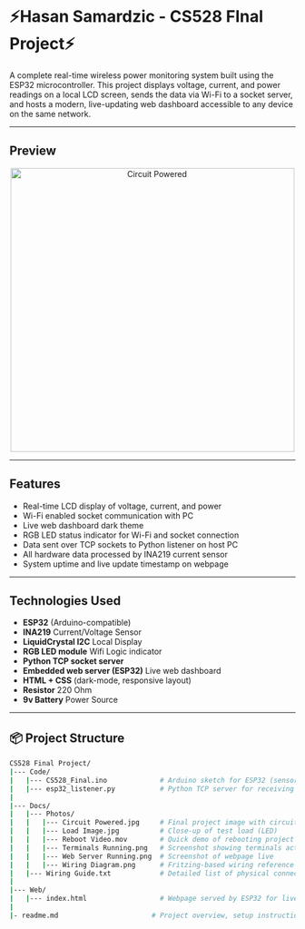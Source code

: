 # ⚡️Hasan Samardzic - CS528 FInal Project⚡️

A complete real-time wireless power monitoring system built using the ESP32 microcontroller. This project displays voltage, current, and power readings on a local LCD screen, sends the data via Wi-Fi to a socket server, and hosts a modern, live-updating web dashboard accessible to any device on the same network.

---

## Preview

<p align="center">
  <img src="Docs/Photos/Circuit%20Powered.jpg" width="500" alt="Circuit Powered">
</p>

---

## Features

- Real-time LCD display of voltage, current, and power
- Wi-Fi enabled socket communication with PC
- Live web dashboard dark theme
- RGB LED status indicator for Wi-Fi and socket connection
- Data sent over TCP sockets to Python listener on host PC
- All hardware data processed by INA219 current sensor
- System uptime and live update timestamp on webpage

---

## Technologies Used

- **ESP32** (Arduino-compatible)
- **INA219** Current/Voltage Sensor
- **LiquidCrystal I2C** Local Display
- **RGB LED module** Wifi Logic indicator
- **Python TCP socket server** 
- **Embedded web server (ESP32)** Live web dashboard
- **HTML + CSS** (dark-mode, responsive layout)
- **Resistor** 220 Ohm
- **9v Battery** Power Source

---

## 📦 Project Structure

```bash
CS528 Final Project/
|--- Code/
|   |--- CS528_Final.ino             # Arduino sketch for ESP32 (sensor reading, LCD, WiFi, RGB, web server)
|   |--- esp32_listener.py           # Python TCP server for receiving data from ESP32
|
|--- Docs/
|   |--- Photos/
|   |   |--- Circuit Powered.jpg     # Final project image with circuit powered
|   |   |--- Load Image.jpg          # Close-up of test load (LED)
|   |   |--- Reboot Video.mov        # Quick demo of rebooting project
|   |   |--- Terminals Running.png   # Screenshot showing terminals active
|   |   |--- Web Server Running.png  # Screenshot of webpage live
|   |   |--- Wiring Diagram.png      # Fritzing-based wiring reference
|   |--- Wiring Guide.txt            # Detailed list of physical connections (pin map)
|
|--- Web/
|   |--- index.html                  # Webpage served by ESP32 for live readings
|
|- readme.md                       # Project overview, setup instructions, and documentation